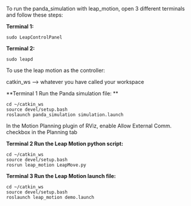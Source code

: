 To run the panda_simulation with leap_motion, open 3 different terminals and follow these steps:

**Terminal 1:**
```
sudo LeapControlPanel
```
**Terminal 2:**
```
sudo leapd
```
To use the leap motion as the controller:

catkin_ws --> whatever you have called your workspace

**Terminal 1 Run the Panda simulation file: **
```
cd ~/catkin_ws
source devel/setup.bash
roslaunch panda_simulation simulation.launch
```
In the Motion Planning plugin of RViz, enable Allow External Comm. checkbox in the Planning tab

**Terminal 2 Run the Leap Motion python script:**
```
cd ~/catkin_ws
source devel/setup.bash
rosrun leap_motion LeapMove.py
```
**Terminal 3 Run the Leap Motion launch file:**
```
cd ~/catkin_ws
source devel/setup.bash
roslaunch leap_motion demo.launch
```
